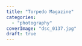 ```yaml
---
title: "Torpedo Magazine"
categories: 
  - "photography"
coverImage: "dsc_0137.jpg"
draft: true
---
```




